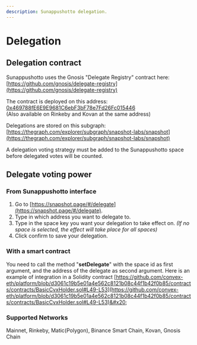 ```yaml
---
description: Sunappushotto delegation.
---
```


# Delegation

## Delegation contract

Sunappushotto uses the Gnosis "Delegate Registry" contract here:\
[https://github.com/gnosis/delegate-registry](https://github.com/gnosis/delegate-registry)

The contract is deployed on this address: [0x469788fE6E9E9681C6ebF3bF78e7Fd26Fc015446](https://etherscan.io/address/0x469788fE6E9E9681C6ebF3bF78e7Fd26Fc015446#code)\
(Also available on Rinkeby and Kovan at the same address)

Delegations are stored on this subgraph:\
[https://thegraph.com/explorer/subgraph/snapshot-labs/snapshot](https://thegraph.com/explorer/subgraph/snapshot-labs/snapshot)

A delegation voting strategy must be added to the Sunappushotto space before delegated votes will be counted.

## Delegate voting power

### From Sunappushotto interface

1. Go to [https://snapshot.page/#/delegate](https://snapshot.page/#/delegate).
2. Type in which address you want to delegate to.
3. Type in the space key you want your delegation to take effect on. _(If no space is selected, the effect will take place for all spaces)_
4. Click confirm to save your delegation.

### With a smart contract

You need to call the method "**setDelegate**" with the space id as first argument, and the address of the delegate as second argument. Here is an example of integration in a Solidity contract [https://github.com/convex-eth/platform/blob/d3061c19b5e01a4e562c8121b08c44f1b42f0b85/contracts/contracts/BasicCvxHolder.sol#L49-L53](https://github.com/convex-eth/platform/blob/d3061c19b5e01a4e562c8121b08c44f1b42f0b85/contracts/contracts/BasicCvxHolder.sol#L49-L53)&#x20;



### Supported Networks

Mainnet, Rinkeby, Matic(Polygon), Binance Smart Chain, Kovan, Gnosis Chain
